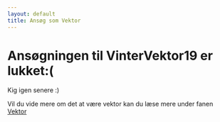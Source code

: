 ```yaml
---
layout: default
title: Ansøg som Vektor
---
```

<h1>Ansøgningen til VinterVektor19 er lukket:(</h1>
Kig igen senere :)
<p>
	Vil du vide mere om det at være vektor kan du læse mere under fanen <a href="https://blivawesome.dk/vektor.html">Vektor</a>
</p>
